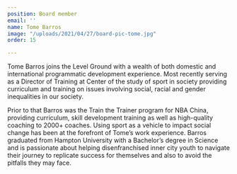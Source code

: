 ```yaml
---
position: Board member
email: ''
name: Tome Barros
image: "/uploads/2021/04/27/board-pic-tome.jpg"
order: 15

---
```

Tome Barros joins the Level Ground with a wealth of both domestic and international programmatic development experience. Most recently serving as a Director of Training at Center of the study of sport in society providing curriculum and training on issues involving social, racial and gender inequalities in our society.

Prior to that Barros was the Train the Trainer program for NBA China, providing curriculum, skill development training as well as high-quality coaching to 2000+ coaches. Using sport as a vehicle to impact social change has been at the forefront of Tome’s work experience. Barros graduated from Hampton University with a Bachelor’s degree in Science and is passionate about helping disenfranchised inner city youth to navigate their journey to replicate success for themselves and also to avoid the pitfalls they may face.